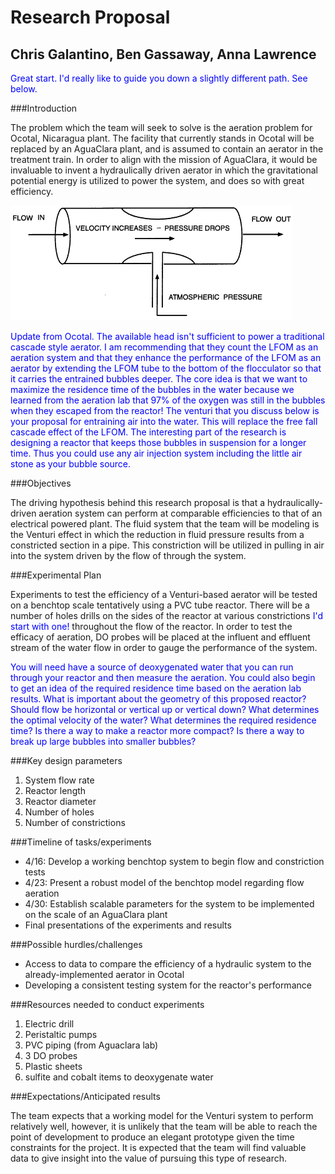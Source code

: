 # Research Proposal
## Chris Galantino, Ben Gassaway, Anna Lawrence

<span style="color:blue">Great start. I'd really like to guide you down a slightly different path. See below.</span>

###Introduction

The problem which the team will seek to solve is the aeration problem for Ocotal, Nicaragua plant. The facility that currently stands in Ocotal will be replaced by an AguaClara plant, and is assumed to contain an aerator in the treatment train. In order to align with the mission of AguaClara, it would be invaluable to invent a hydraulically driven aerator in which the gravitational potential energy is utilized to power the system, and does so with great efficiency.


![venturi](https://github.com/AguaClara/horizontal_filtration/blob/master/images/venturi4.gif?raw=true)

<span style="color:blue">Update from Ocotal. The available head isn't sufficient to power a traditional cascade style aerator. I am recommending that they count the LFOM as an aeration system and that they enhance the performance of the LFOM as an aerator by extending the LFOM tube to the bottom of the flocculator so that it carries the entrained bubbles deeper. The core idea is that we want to maximize the residence time of the bubbles in the water because we learned from the aeration lab that 97% of the oxygen was still in the bubbles when they escaped from the reactor! The venturi that you discuss below is your proposal for entraining air into the water. This will replace the free fall cascade effect of the LFOM. The interesting part of the research is designing a reactor that keeps those bubbles in suspension for a longer time. Thus you could use any air injection system including the little air stone as your bubble source. </span>

###Objectives

The driving hypothesis behind this research proposal is that a hydraulically-driven aeration system can perform at comparable efficiencies to that of an electrical powered plant. The fluid system that the team will be modeling is the Venturi effect in which the reduction in fluid pressure results from a constricted section in a pipe. This constriction will be utilized in pulling in air into the system driven by the flow of through the system.

###Experimental Plan

Experiments to test the efficiency of a Venturi-based aerator will be tested on a benchtop scale tentatively using a PVC tube reactor. There will be a number of holes drills on the sides of the reactor at various constrictions <span style="color:blue">I'd start with one!</span> throughout the flow of the reactor. In order to test the efficacy of aeration, DO probes will be placed at the influent and effluent stream of the water flow in order to gauge the performance of the system.

<span style="color:blue">You will need have a source of deoxygenated water that you can run through your reactor and then measure the aeration. You could also begin to get an idea of the required residence time based on the aeration lab results. What is important about the geometry of this proposed reactor? Should flow be horizontal or vertical up or vertical down? What determines the optimal velocity of the water? What determines the required residence time? Is there a way to make a reactor more compact? Is there a way to break up large bubbles into smaller bubbles?  </span>

###Key design parameters

1. System flow rate
2. Reactor length
3. Reactor diameter
4. Number of holes
5. Number of constrictions

###Timeline of tasks/experiments
- 4/16: Develop a working benchtop system to begin flow and constriction tests
- 4/23: Present a robust model of the benchtop model regarding flow aeration
- 4/30: Establish scalable parameters for the system to be implemented on the scale of an AguaClara plant
- Final presentations of the experiments and results

###Possible hurdles/challenges
- Access to data to compare the efficiency of a hydraulic system to the already-implemented aerator in Ocotal
- Developing a consistent testing system for the reactor's performance

###Resources needed to conduct experiments
1. Electric drill
2. Peristaltic pumps
3. PVC piping (from Aguaclara lab)
4. 3 DO probes
5. Plastic sheets
6. sulfite and cobalt items to deoxygenate water

###Expectations/Anticipated results

The team expects that a working model for the Venturi system to perform relatively well, however, it is unlikely that the team will be able to reach the point of development to produce an elegant prototype given the time constraints for the project. It is expected that the team will find valuable data to give insight into the value of pursuing this type of research.

